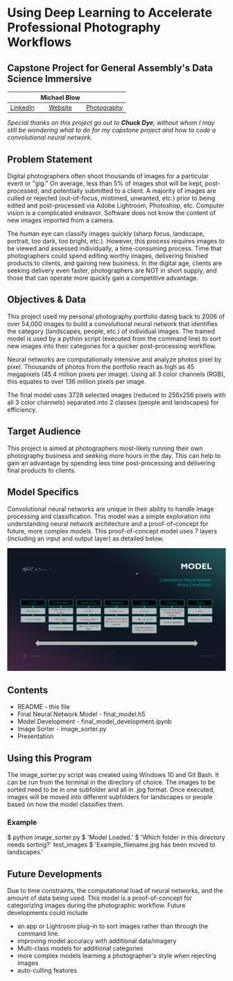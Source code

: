 # Using Deep Learning to Accelerate Professional Photography Workflows
## Capstone Project for General Assembly's Data Science Immersive

||Michael Blow||
|:------------:|:------------:|:------------:|
|[LinkedIn](https://www.linkedin.com/in/michaeljblow/)|[Website](https://www.michaeljblow.com)|[Photography](https://mikeblow.media)|

*Special thanks on this project go out to __Chuck Dye__; without whom I may still be wondering what to do for my capstone project and how to code a convolutional neural network.*

## Problem Statement
Digital photographers often shoot thousands of images for a particular event or "gig." On average, less than 5% of images shot will be kept, post-processed, and potentially submitted to a client. A majority of images are culled or rejected (out-of-focus, mistimed, unwanted, etc.) prior to being edited and post-processed via Adobe Lightroom, Photoshop, etc. Computer vision is a complicated endeavor. Software does not know the content of new images imported from a camera.

The human eye can classify images quickly (sharp focus, landscape, portrait, too dark, too bright, etc.). However, this process requires images to be viewed and assessed individually, a time-consuming process. Time that photographers could spend editing worthy images, delivering finished products to clients, and gaining new business. In the digital age, clients are seeking delivery even faster, photographers are NOT in short supply, and those that can operate more quickly gain a competitive advantage.

## Objectives & Data
This project used my personal photography portfolio dating back to 2006 of over 54,000 images to build a convolutional neural network that identifies the category (landscapes, people, etc.) of individual images. The trained model is used by a python script (executed from the command line) to sort new images into their categories for a quicker post-processing workflow.

Neural networks are computationally intensive and analyze photos pixel by pixel. Thousands of photos from the portfolio reach as high as 45 megapixels (45.4 million pixels per image). Using all 3 color channels (RGB), this equates to over 136 million pixels per image.

The final model uses 3728 selected images (reduced to 256x256 pixels with all 3 color channels) separated into 2 classes (people and landscapes) for efficiency. 

## Target Audience
This project is aimed at photographers most-likely running their own photography business and seeking more hours in the day. This can help to gain an advantage by spending less time post-processing and delivering final products to clients. 

## Model Specifics
Convolutional neural networks are unique in their ability to handle image processing and classification. This model was a simple exploration into understanding neural network architecture and a proof-of-concept for future, more complex models. This proof-of-concept model uses 7 layers (including an input and output layer) as detailed below.

<img src="./presentation/slides/Presentation_Photography_with_CNN_Page_09.png" alt="model" />

## Contents
- README - this file
- Final Neural Network Model - final_model.h5
- Model Development - final_model_development.ipynb
- Image Sorter - image_sorter.py
- Presentation

## Using this Program
The image_sorter.py script was created using Windows 10 and Git Bash. It can be run from the terminal in the directory of choice. The images to be sorted need to be in one subfolder and all in .jpg format. Once executed, images will be moved into different subfolders for landscapes or people based on how the model classifies them.

### Example
$ python image_sorter.py
$ 'Model Loaded.'
$ 'Which folder in this directory needs sorting?' test_images
$ 'Example_filename.jpg has been moved to landscapes.'

## Future Developments
Due to time constraints, the computational load of neural networks, and the amount of data being used. This model is a proof-of-concept for categorizing images during the photographic workflow. Future developments could include
- an app or Lightroom plug-in to sort images rather than through the command line.
- improving model accuracy with additional data/imagery
- Multi-class models for additional categories
- more complex models learning a photographer's style when rejecting images
- auto-culling features

